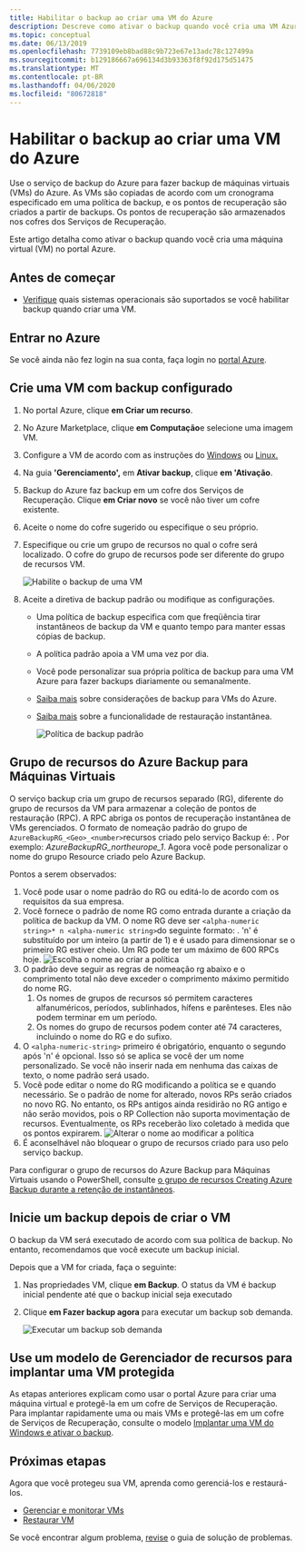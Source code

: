 ```yaml
---
title: Habilitar o backup ao criar uma VM do Azure
description: Descreve como ativar o backup quando você cria uma VM Azure com backup do Azure.
ms.topic: conceptual
ms.date: 06/13/2019
ms.openlocfilehash: 7739109eb8bad88c9b723e67e13adc78c127499a
ms.sourcegitcommit: b129186667a696134d3b93363f8f92d175d51475
ms.translationtype: MT
ms.contentlocale: pt-BR
ms.lasthandoff: 04/06/2020
ms.locfileid: "80672818"
---
```

# <a name="enable-backup-when-you-create-an-azure-vm"></a>Habilitar o backup ao criar uma VM do Azure

Use o serviço de backup do Azure para fazer backup de máquinas virtuais (VMs) do Azure. As VMs são copiadas de acordo com um cronograma especificado em uma política de backup, e os pontos de recuperação são criados a partir de backups. Os pontos de recuperação são armazenados nos cofres dos Serviços de Recuperação.

Este artigo detalha como ativar o backup quando você cria uma máquina virtual (VM) no portal Azure.  

## <a name="before-you-start"></a>Antes de começar

- [Verifique](backup-support-matrix-iaas.md#supported-backup-actions) quais sistemas operacionais são suportados se você habilitar backup quando criar uma VM.

## <a name="sign-in-to-azure"></a>Entrar no Azure

Se você ainda não fez login na sua conta, faça login no [portal Azure](https://portal.azure.com).

## <a name="create-a-vm-with-backup-configured"></a>Crie uma VM com backup configurado

1. No portal Azure, clique **em Criar um recurso**.

2. No Azure Marketplace, clique **em Computação**e selecione uma imagem VM.

3. Configure a VM de acordo com as instruções do [Windows](https://docs.microsoft.com/azure/virtual-machines/windows/quick-create-portal) ou [Linux.](https://docs.microsoft.com/azure/virtual-machines/linux/quick-create-portal)

4. Na guia **'Gerenciamento',** em **Ativar backup**, clique **em 'Ativação**.
5. Backup do Azure faz backup em um cofre dos Serviços de Recuperação. Clique **em Criar novo** se você não tiver um cofre existente.
6. Aceite o nome do cofre sugerido ou especifique o seu próprio.
7. Especifique ou crie um grupo de recursos no qual o cofre será localizado. O cofre do grupo de recursos pode ser diferente do grupo de recursos VM.

    ![Habilite o backup de uma VM](./media/backup-during-vm-creation/enable-backup.png)

8. Aceite a diretiva de backup padrão ou modifique as configurações.
    - Uma política de backup especifica com que freqüência tirar instantâneos de backup da VM e quanto tempo para manter essas cópias de backup.
    - A política padrão apoia a VM uma vez por dia.
    - Você pode personalizar sua própria política de backup para uma VM Azure para fazer backups diariamente ou semanalmente.
    - [Saiba mais](backup-azure-vms-introduction.md#backup-and-restore-considerations) sobre considerações de backup para VMs do Azure.
    - [Saiba mais](backup-instant-restore-capability.md) sobre a funcionalidade de restauração instantânea.

      ![Política de backup padrão](./media/backup-during-vm-creation/daily-policy.png)

## <a name="azure-backup-resource-group-for-virtual-machines"></a>Grupo de recursos do Azure Backup para Máquinas Virtuais

O serviço backup cria um grupo de recursos separado (RG), diferente do grupo de recursos da VM para armazenar a coleção de pontos de restauração (RPC). A RPC abriga os pontos de recuperação instantânea de VMs gerenciados. O formato de nomeação padrão do grupo de `AzureBackupRG_<Geo>_<number>`recursos criado pelo serviço Backup é: . Por exemplo: *AzureBackupRG_northeurope_1*. Agora você pode personalizar o nome do grupo Resource criado pelo Azure Backup.

Pontos a serem observados:

1. Você pode usar o nome padrão do RG ou editá-lo de acordo com os requisitos da sua empresa.
2. Você fornece o padrão de nome RG como entrada durante a criação da política de backup da VM. O nome RG deve ser `<alpha-numeric string>* n <alpha-numeric string>`do seguinte formato: . 'n' é substituído por um inteiro (a partir de 1) e é usado para dimensionar se o primeiro RG estiver cheio. Um RG pode ter um máximo de 600 RPCs hoje.
              ![Escolha o nome ao criar a política](./media/backup-during-vm-creation/create-policy.png)
3. O padrão deve seguir as regras de nomeação rg abaixo e o comprimento total não deve exceder o comprimento máximo permitido do nome RG.
    1. Os nomes de grupos de recursos só permitem caracteres alfanuméricos, períodos, sublinhados, hífens e parênteses. Eles não podem terminar em um período.
    2. Os nomes do grupo de recursos podem conter até 74 caracteres, incluindo o nome do RG e do sufixo.
4. O `<alpha-numeric-string>` primeiro é obrigatório, enquanto o segundo após 'n' é opcional. Isso só se aplica se você der um nome personalizado. Se você não inserir nada em nenhuma das caixas de texto, o nome padrão será usado.
5. Você pode editar o nome do RG modificando a política se e quando necessário. Se o padrão de nome for alterado, novos RPs serão criados no novo RG. No entanto, os RPs antigos ainda residirão no RG antigo e não serão movidos, pois o RP Collection não suporta movimentação de recursos. Eventualmente, os RPs receberão lixo coletado à medida que os pontos expirarem.
![Alterar o nome ao modificar a política](./media/backup-during-vm-creation/modify-policy.png)
6. É aconselhável não bloquear o grupo de recursos criado para uso pelo serviço backup.

Para configurar o grupo de recursos do Azure Backup para Máquinas Virtuais usando o PowerShell, consulte [o grupo de recursos Creating Azure Backup durante a retenção de instantâneos](backup-azure-vms-automation.md#creating-azure-backup-resource-group-during-snapshot-retention).

## <a name="start-a-backup-after-creating-the-vm"></a>Inicie um backup depois de criar o VM

O backup da VM será executado de acordo com sua política de backup. No entanto, recomendamos que você execute um backup inicial.

Depois que a VM for criada, faça o seguinte:

1. Nas propriedades VM, clique **em Backup**. O status da VM é backup inicial pendente até que o backup inicial seja executado
2. Clique **em Fazer backup agora** para executar um backup sob demanda.

    ![Executar um backup sob demanda](./media/backup-during-vm-creation/run-backup.png)

## <a name="use-a-resource-manager-template-to-deploy-a-protected-vm"></a>Use um modelo de Gerenciador de recursos para implantar uma VM protegida

As etapas anteriores explicam como usar o portal Azure para criar uma máquina virtual e protegê-la em um cofre de Serviços de Recuperação. Para implantar rapidamente uma ou mais VMs e protegê-las em um cofre de Serviços de Recuperação, consulte o modelo [Implantar uma VM do Windows e ativar o backup](https://azure.microsoft.com/resources/templates/101-recovery-services-create-vm-and-configure-backup/).

## <a name="next-steps"></a>Próximas etapas

Agora que você protegeu sua VM, aprenda como gerenciá-los e restaurá-los.

- [Gerenciar e monitorar VMs](backup-azure-manage-vms.md)
- [Restaurar VM](backup-azure-arm-restore-vms.md)

Se você encontrar algum problema, [revise](backup-azure-vms-troubleshoot.md) o guia de solução de problemas.
